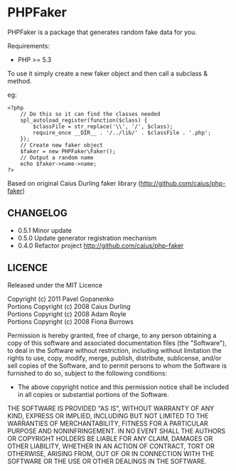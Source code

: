 # PHPFaker

PHPFaker is a package that generates random fake data for you.

Requirements:

* PHP >= 5.3

To use it simply create a new faker object and then call a subclass & method.

eg:
	
	<?php
		// Do this so it can find the classes needed
        spl_autoload_register(function($class) {
            $classFile = str_replace('\\', '/', $class);
            require_once __DIR__ . '/../lib/' . $classFile . '.php';
        });
		// Create new faker object
		$faker = new PHPFaker\Faker();
		// Output a random name
		echo $faker->name->name;
	?>

Based on original Caius Durling faker library (http://github.com/caius/php-faker)

## CHANGELOG

* 0.5.1
    Minor update
* 0.5.0
    Update generator registration mechanism
* 0.4.0
	Refactor project http://github.com/caius/php-faker

## LICENCE

Released under the MIT Licence

Copyright (c) 2011 Pavel Gopanenko  
Portions Copyright (c) 2008 Caius Durling  
Portions Copyright (c) 2008 Adam Royle  
Portions Copyright (c) 2008 Fiona Burrows

Permission is hereby granted, free of charge, to any person obtaining a copy of this software and associated documentation files (the "Software"), to deal in the Software without restriction, including without limitation the rights to use, copy, modify, merge, publish, distribute, sublicense, and/or sell copies of the Software, and to permit persons to whom the Software is furnished to do so, subject to the following conditions:

* The above copyright notice and this permission notice shall be included in all copies or substantial portions of the Software.

THE SOFTWARE IS PROVIDED "AS IS", WITHOUT WARRANTY OF ANY KIND, EXPRESS OR IMPLIED, INCLUDING BUT NOT LIMITED TO THE WARRANTIES OF MERCHANTABILITY, FITNESS FOR A PARTICULAR PURPOSE AND NONINFRINGEMENT. IN NO EVENT SHALL THE AUTHORS OR COPYRIGHT HOLDERS BE LIABLE FOR ANY CLAIM, DAMAGES OR OTHER LIABILITY, WHETHER IN AN ACTION OF CONTRACT, TORT OR OTHERWISE, ARISING FROM, OUT OF OR IN CONNECTION WITH THE SOFTWARE OR THE USE OR OTHER DEALINGS IN THE SOFTWARE.
